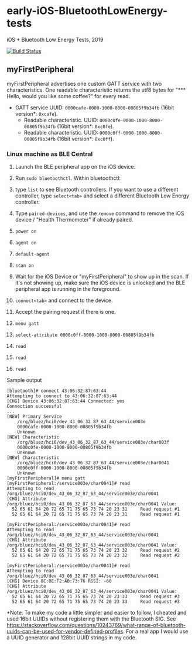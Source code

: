 # early-iOS-BluetoothLowEnergy-tests
iOS + Bluetooth Low Energy Tests, 2019

[![Build Status](https://dev.azure.com/hashtagchris/public/_apis/build/status/hashtagchris.early-iOS-BluetoothLowEnergy-tests?branchName=master)](https://dev.azure.com/hashtagchris/public/_build/latest?definitionId=4&branchName=master)

## myFirstPeripheral

myFirstPeripheral advertises one custom GATT service with two characteristics. One readable characteristic returns the utf8 bytes for "*** Hello, would you like some coffee?" for every read.

* GATT service UUID: `0000cafe-0000-1000-8000-00805f9b34fb` (16bit version*: `0xcafe`).
  * Readable characteristic. UUID: `0000c0fe-0000-1000-8000-00805f9b34fb` (16bit version*: `0xc0fe`).
  * Readable characteristic. UUID: `0000c0ff-0000-1000-8000-00805f9b34fb` (16bit version*: `0xc0ff`).

### Linux machine as BLE Central

1. Launch the BLE peripheral app on the iOS device.
2. Run `sudo bluetoothctl`. Within bluetoothctl:
3. type `list` to see Bluetooth controllers. If you want to use a different controller, type `select<tab>` and select a different Bluetooth Low Energy controller.
4. Type `paired-devices`, and use the `remove` command to remove the iOS device / "Health Thermometer" if already paired.
5. `power on`
6. `agent on`
7. `default-agent`
8. `scan on`
9. Wait for the iOS Device or "myFirstPeripheral" to show up in the scan. If it's not showing up, make sure the iOS device is unlocked and the BLE peripheral app is running in the foreground.

10. `connect<tab>` and connect to the device.
11. Accept the pairing request if there is one.
12. `menu gatt`
13. `select-attribute 0000c0ff-0000-1000-8000-00805f9b34fb`
14. `read`
15. `read`
16. `read`

Sample output

```
[bluetooth]# connect 43:06:32:87:63:44
Attempting to connect to 43:06:32:87:63:44
[CHG] Device 43:06:32:87:63:44 Connected: yes
Connection successful
...
[NEW] Primary Service
	/org/bluez/hci0/dev_43_06_32_87_63_44/service003e
	0000cafe-0000-1000-8000-00805f9b34fb
	Unknown
[NEW] Characteristic
	/org/bluez/hci0/dev_43_06_32_87_63_44/service003e/char003f
	0000c0fe-0000-1000-8000-00805f9b34fb
	Unknown
[NEW] Characteristic
	/org/bluez/hci0/dev_43_06_32_87_63_44/service003e/char0041
	0000c0ff-0000-1000-8000-00805f9b34fb
	Unknown
[myFirstPeripheral]# menu gatt
[myFirstPeripheral:/service003e/char0041]# read
Attempting to read /org/bluez/hci0/dev_43_06_32_87_63_44/service003e/char0041
[CHG] Attribute /org/bluez/hci0/dev_43_06_32_87_63_44/service003e/char0041 Value:
  52 65 61 64 20 72 65 71 75 65 73 74 20 23 31     Read request #1
  52 65 61 64 20 72 65 71 75 65 73 74 20 23 31     Read request #1

[myFirstPeripheral:/service003e/char0041]# read
Attempting to read /org/bluez/hci0/dev_43_06_32_87_63_44/service003e/char0041
[CHG] Attribute /org/bluez/hci0/dev_43_06_32_87_63_44/service003e/char0041 Value:
  52 65 61 64 20 72 65 71 75 65 73 74 20 23 32     Read request #2
  52 65 61 64 20 72 65 71 75 65 73 74 20 23 32     Read request #2

[myFirstPeripheral:/service003e/char0041]# read
Attempting to read /org/bluez/hci0/dev_43_06_32_87_63_44/service003e/char0041
[CHG] Device 8C:8E:F2:AB:73:76 RSSI: -60
[CHG] Attribute /org/bluez/hci0/dev_43_06_32_87_63_44/service003e/char0041 Value:
  52 65 61 64 20 72 65 71 75 65 73 74 20 23 33     Read request #3
  52 65 61 64 20 72 65 71 75 65 73 74 20 23 33     Read request #3
```

*Note: To make my code a little simpler and easier to follow, I cheated and used 16bit UUIDs without registering them with the Bluetooth SIG. See https://stackoverflow.com/questions/10243769/what-range-of-bluetooth-uuids-can-be-used-for-vendor-defined-profiles. For a real app I would use a UUID generator and 128bit UUID strings in my code.
